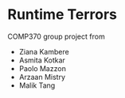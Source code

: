 Runtime Terrors
===============

COMP370 group project from

 + Ziana Kambere
 + Asmita Kotkar
 + Paolo Mazzon
 + Arzaan Mistry
 + Malik Tang

